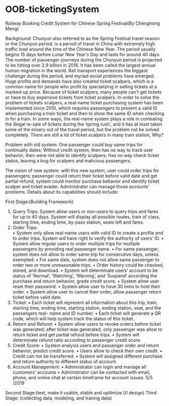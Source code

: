 # OOB-ticketingSystem

Railway Booking Credit System for Chinese Spring Festival(By Chenghong Meng)

Background: Chunyun also referred to as the Spring Festival travel season or the Chunyun period, is a period of travel in China with extremely high traffic load around the time of the Chinese New Year. The period usually begins 15 days before Lunar New Year's Day and lasts for around 40 days. The number of passenger-journeys during the Chunyun period is projected to be hitting over 2.9 billion in 2016. It has been called the largest annual human migration in the world. Rail transport experiences the biggest challenge during the period, and myriad social problems have emerged. Huge profits and demands have also created ticket scalpers, which is a common name for people who profit by specializing in selling tickets at a marked-up price. Because of ticket scalpers, many people can't get tickets or have to buy expensive tickets from ticket scalpers. In order to solve the problem of tickets scalpers, a real-name ticket purchasing system has been implemented since 2010, which requires passengers to present a valid ID when purchasing a train ticket and then to show the same ID when checking in for a train. In some ways, the real-name system plays a role in combating the illegal re-sale of tickets during the ’spring rush’, and it has at least taken some of the misery out of the travel period, but the problem not be solved completely. There are still a lot of ticket scalpers in many train station, Why?

Problem with old system: One passenger could buy same trips for continually dates; Without credit system, then has no way to track user behavior, then were not able to identify  scalpers; Has no way check ticket status, leaving a bug for scalpers and malicious passengers.

The vision of new system: with this new system, user could order trips for passengers; passenger could return their ticket before valid date and get partial refund; system could monitor purchase behavior and identify ticket scalper and ticket evader. Administrator can manage those accounts’ problems. Details about its capabilities should include:

First Stage:(Building Framework)
1. Query Trips: System allow users or non-users to query trips and fares for up to 40 days. System will display all possible routes, train of class, starting time, ending time,  by-pass station, seats left and fares. 
2. Order Trips:  
    •	System only allow real-name users with valid ID to create a profile and to  order trips. System will have right to verify the authority of users’ ID.
    •	System allow regular users to order multiple trips for multiple passengers by providing real passenger name. 
    •	For same passenger, system does not allow to order same trip for consecutive days, unless exempted. 
    •	For same date, system does not allow same passenger to order two or more unreasonable trips.
    •	Order history could be checked, stored, and download. 
    •	System will determinate users’ account to be status of ‘Normal’, ‘Watching’, ‘Warning’, and ‘Suspend’ according the purchase and return behavior, grade credit score. 
    •	System allow user reset their password.
    •	System allow user to have 30 mins to hold their order.
    •	System allow user to cancel their order, allow passenger return ticket before valid date.
3. Ticket:
    •	Each ticket will represent all information about this trip, train, starting time, ending time, starting station, ending station, seat, and the passengers real- name  and ID number. 
    •	Each ticket will generate a QR code, which will help system track the status of this ticket.
4. Return and Refund: 
    •	System allow users to revoke orders before ticket was generated; after ticket was generated, only passenger was allow to return ticket and get partial refund before trips. 
    •	System will determinate refund ratio according to passenger credit score.  
5. Credit Score:
    •	System analysis users and passenger order and return behavior, predict credit score.
    •	Users allow to check their own credit. 
    •	Credit can not be transferred. 
    •	System will assigned different purchase and return authority to different status of account.
6. Account Management:
    •	Administrator can login and manage all customers’ accounts
    •	Administrator can be contacted with email, phone, and online chat at certain timeframe for account issues.
5/5 /2019

Second Stage:(test, make it usable, stable and opitimize UI design)
Third Stage: (collecting data, modeling, and traning data)


